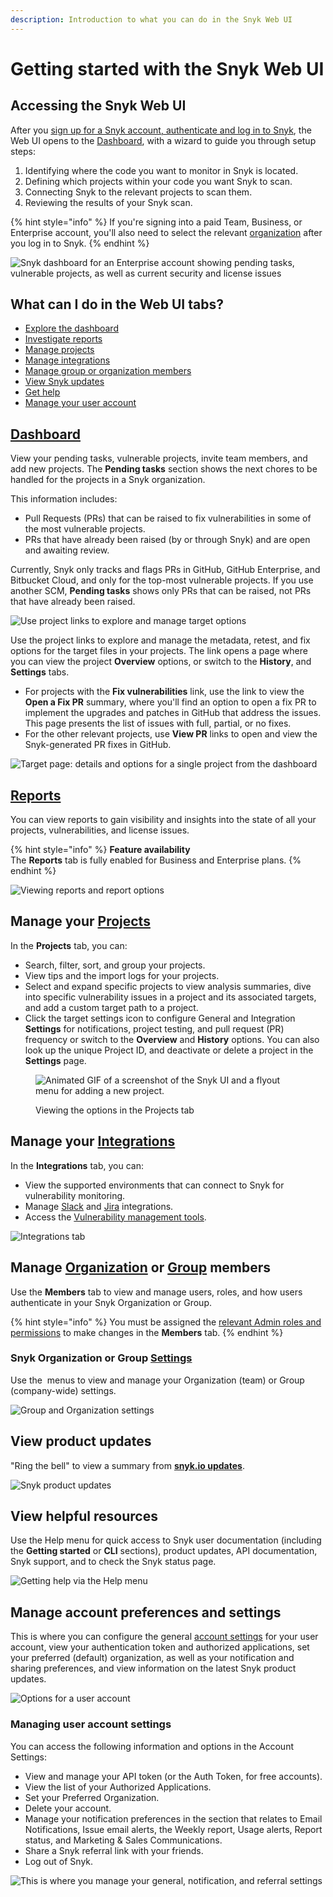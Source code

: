 ```yaml
---
description: Introduction to what you can do in the Snyk Web UI
---
```


# Getting started with the Snyk Web UI

## Accessing the Snyk Web UI

After you [sign up for a Snyk account, authenticate and log in to Snyk](../getting-started/), the Web UI opens to the [Dashboard](broken-reference/), with a wizard to guide you through setup steps:

1. Identifying where the code you want to monitor in Snyk is located.
2. Defining which projects within your code you want Snyk to scan.
3. Connecting Snyk to the relevant projects to scan them.
4. Reviewing the results of your Snyk scan.

{% hint style="info" %}
If you're signing into a paid Team, Business, or Enterprise account, you'll also need to select the relevant [organization](../introducing-snyk/groups-organizations-and-users.md) after you log in to Snyk.
{% endhint %}

![Snyk dashboard for an Enterprise account showing pending tasks, vulnerable projects, as well as current security and license issues](../.gitbook/assets/web\_ui-landing\_02oct2022.png)

## What can I do in the Web UI tabs?

* [Explore the dashboard](getting-started-with-the-snyk-web-ui.md#dashboard)
* [Investigate reports](getting-started-with-the-snyk-web-ui.md#reports)
* [Manage projects](getting-started-with-the-snyk-web-ui.md#manage-your-projects)
* [Manage integrations](getting-started-with-the-snyk-web-ui.md#manage-your-integrations)
* [Manage group or organization members](getting-started-with-the-snyk-web-ui.md#manage-organization-or-group-members)
* [View Snyk updates](getting-started-with-the-snyk-web-ui.md#view-product-updates)
* [Get help](getting-started-with-the-snyk-web-ui.md#view-helpful-resources)
* [Manage your user account](getting-started-with-the-snyk-web-ui.md#manage-account-preferences-and-settings)

## [Dashboard](broken-reference/)

View your pending tasks, vulnerable projects, invite team members, and add new projects. The **Pending tasks** section shows the next chores to be handled for the projects in a Snyk organization.

This information includes:

* Pull Requests (PRs) that can be raised to fix vulnerabilities in some of the most vulnerable projects.
* PRs that have already been raised (by or through Snyk) and are open and awaiting review.

Currently, Snyk only tracks and flags PRs in GitHub, GitHub Enterprise, and Bitbucket Cloud, and only for the top-most vulnerable projects. If you use another SCM, **Pending tasks** shows only PRs that can be raised, not PRs that have already been raised.

![Use project links to explore and manage target options](<../.gitbook/assets/image (139) (1).png>)

Use the project links to explore and manage the metadata, retest, and fix options for the target files in your projects. The link opens a page where you can view the project **Overview** options, or switch to the **History**, and **Settings** tabs.

* For projects with the **Fix vulnerabilities** link, use the link to view the **Open a Fix PR** summary, where you'll find an option to open a fix PR to implement the upgrades and patches in GitHub that address the issues.\
  This page presents the list of issues with full, partial, or no fixes.
* For the other relevant projects, use **View PR** links to open and view the Snyk-generated PR fixes in GitHub.

![Target page: details and options for a single project from the dashboard](<../.gitbook/assets/dockerfile\_fix\_vulnerabilities (1) (1) (1) (1) (1) (1) (1) (1) (1) (1) (1) (1) (1) (1) (1) (1) (1) (1) (1) (1) (1) (1) (1) (1) (1) (1) (5).gif>)

## [**Reports**](https://docs.snyk.io/features/reports)

You can view reports to gain visibility and insights into the state of all your projects, vulnerabilities, and license issues.

{% hint style="info" %}
**Feature availability**\
The **Reports** tab is fully enabled for Business and Enterprise plans.
{% endhint %}

![Viewing reports and report options](../.gitbook/assets/reports.gif)

## **Manage your** [**Projects**](https://docs.snyk.io/getting-started/introduction-to-snyk-projects#projects)

In the **Projects** tab, you can:

* Search, filter, sort, and group your projects.
* View tips and the import logs for your projects.
* Select and expand specific projects to view analysis summaries, dive into specific vulnerability issues in a project and its associated targets, and add a custom target path to a project.
* Click the target settings icon to configure General and Integration **Settings** for notifications, project testing, and pull request (PR) frequency or switch to the **Overview** and **History** options. You can also look up the unique Project ID, and deactivate or delete a project in the **Settings** page.

<figure><img src="../.gitbook/assets/Project listing add projects.gif" alt="Animated GIF of a screenshot of the Snyk UI and a flyout menu for adding a new project."><figcaption><p>Viewing the options in the Projects tab</p></figcaption></figure>

## **Manage your** [**Integrations**](https://docs.snyk.io/integrations)

In the **Integrations** tab, you can:

* View the supported environments that can connect to Snyk for vulnerability monitoring.
* Manage [Slack](https://docs.snyk.io/integrations/notifications-ticketing-system-integrations/slack-integration) and [Jira](https://docs.snyk.io/integrations/notifications-ticketing-system-integrations/jira) integrations.
* Access the [Vulnerability management tools](https://docs.snyk.io/integrations/vulnerability-management-tools).

![Integrations tab](<../.gitbook/assets/image (157) (1) (1) (1).png>)

## Manage [Organization](https://docs.snyk.io/features/user-and-group-management/managing-users-and-permissions/manage-users-in-your-organizations) or [Group](https://docs.snyk.io/features/user-and-group-management/managing-users-and-permissions/manage-users-in-your-organizations-1) members

Use the **Members** tab to view and manage users, roles, and how users authenticate in your Snyk Organization or Group.

{% hint style="info" %}
You must be assigned the [relevant Admin roles and permissions](https://docs.snyk.io/features/user-and-group-management/managing-users-and-permissions/managing-permissions) to make changes in the **Members** tab.
{% endhint %}

### Snyk Organization or Group [Settings](https://docs.snyk.io/introducing-snyk/snyks-core-concepts/snyk-settings)

Use the <img src="../.gitbook/assets/cog_icon.png" alt="" data-size="line"> menus to view and manage your Organization (team) or Group (company-wide) settings.

![Group and Organization settings](<../.gitbook/assets/image (145).png>)

## View product updates

"Ring the bell" to view a summary from [**snyk.io updates**](https://updates.snyk.io/).

![Snyk product updates](<../.gitbook/assets/image (20).png>)

## View helpful resources

Use the Help menu for quick access to Snyk user documentation (including the **Getting started** or **CLI** sections), product updates, API documentation, Snyk support, and to check the Snyk status page.

![Getting help via the Help menu](<../.gitbook/assets/image (223).png>)

## Manage account preferences and settings

This is where you can configure the general [account settings](https://app.snyk.io/account) for your user account, view your authentication token and authorized applications, set your preferred (default) organization, as well as your notification and sharing preferences, and view information on the latest Snyk product updates.

![Options for a user account](<../.gitbook/assets/image (120) (1) (1) (1).png>)

### Managing user **account settings**

You can access the following information and options in the Account Settings:

* View and manage your API token (or the Auth Token, for free accounts).
* View the list of your Authorized Applications.
* Set your Preferred Organization.
* Delete your account.
* Manage your notification preferences in the section that relates to Email Notifications, Issue email alerts, the Weekly report, Usage alerts, Report status, and Marketing & Sales Communications.
* Share a Snyk referral link with your friends.
* Log out of Snyk.

![This is where you manage your general, notification, and referral settings](../.gitbook/assets/user-account\_settings.gif)
